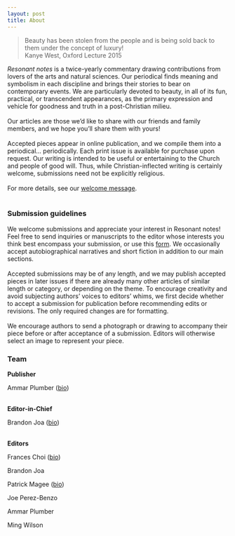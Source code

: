 ```yaml
---
layout: post
title: About
---
```


>Beauty has been stolen from the people and is being sold back to them under the concept of luxury!<br>
Kanye West, Oxford Lecture 2015

_Resonant notes_ is a twice-yearly commentary drawing contributions from lovers of the arts and natural sciences. Our periodical finds meaning and symbolism in each discipline and brings their stories to bear on contemporary events. We are particularly devoted to beauty, in all of its fun, practical, or transcendent appearances, as the primary expression and vehicle for goodness and truth in a post-Christian milieu. 
<br> <br>
Our articles are those we’d like to share with our friends and family members, and we hope you’ll share them with yours!
<br> <br>
Accepted pieces appear in online publication, and we compile them into a periodical... periodically. Each print issue is available for purchase upon request. Our writing is intended to be useful or entertaining to the Church and people of good will. Thus, while Christian-inflected writing is certainly welcome, submissions need not be explicitly religious.
<br> <br>
For more details, see our [welcome message](https://www.resonantnotes.com/ac/2022/01/20/welcome.html).
<br> <br>
<h3>Submission guidelines</h3>

We welcome submissions and appreciate your interest in Resonant notes! Feel free to send inquiries or manuscripts to the editor whose interests you think best encompass your submission, or use this [form](https://forms.gle/nKap4ZrARxYwJxti7). We occasionally accept autobiographical narratives and short fiction in addition to our main sections.
<br> <br>
Accepted submissions may be of any length, and we may publish accepted pieces in later issues if there are already many other articles of similar length or category, or depending on the theme. To encourage creativity and avoid subjecting authors’ voices to editors’ whims, we first decide whether to accept a submission for publication before recommending edits or revisions. The only required changes are for formatting.
<br> <br>
We encourage authors to send a photograph or drawing to accompany their piece before or after acceptance of a submission. Editors will otherwise select an image to represent your piece.


<h3>Team</h3>

<b style="font-weight:bold;">Publisher</b>

Ammar Plumber ([bio](https://ammarplumber.com/about.html))

<br>
<b style="font-weight:bold;">Editor-in-Chief</b>

Brandon Joa ([bio](https://resonantnotes.com/brandon.html))

<br>
<b style="font-weight:bold;">Editors</b>

Frances Choi ([bio](https://resonantnotes.com/frances.html))

Brandon Joa

Patrick Magee ([bio](https://resonantnotes.com/patrick.html))

Joe Perez-Benzo

Ammar Plumber

Ming Wilson